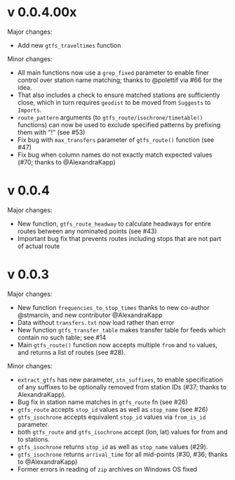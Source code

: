 # v 0.0.4.00x

Major changes:

- Add new `gtfs_traveltimes` function

Minor changes:

- All main functions now use a `grep_fixed` parameter to enable finer control
  over station name matching; thanks to @polettif via #66 for the idea.
- That also includes a check to ensure matched stations are sufficiently close,
  which in turn requires `geodist` to be moved from `Suggests` to `Imports`.
- `route_pattern` arguments (to `gtfs_route/isochrone/timetable()` functions)
  can now be used to exclude specified patterns by prefixing them with "!" (see
  #53)
- Fix bug with `max_transfers` parameter of `gtfs_route()` function (see #47)
- Fix bug when column names do not exactly match expected values (#70; thanks
  to @AlexandraKapp)

# v 0.0.4

Major changes:

- New function, `gtfs_route_headway` to calculate headways for entire routes
  between any nominated points (see #43)
- Important bug fix that prevents routes including stops that are not part of
  actual route


# v 0.0.3

Major changes:

- New function `frequencies_to_stop_times` thanks to new co-author @stmarcin,
  and new contributor @AlexandraKapp
- Data without `transfers.txt` now load rather than error
- New function `gtfs_transfer_table` makes transfer table for feeds which
  contain no such table; see #14
- Main `gtfs_route()` function now accepts multiple `from` and `to` values, and
  returns a list of routes (see #28).

Minor changes:

- `extract_gtfs` has new parameter, `stn_suffixes`, to enable specification of
  any suffixes to be optionally removed from station IDs (#37; thanks to
  AlexandraKapp).
- Bug fix in station name matches in `gtfs_route` fn (see #26)
- `gtfs_route` accepts `stop_id` values as well as `stop_name` (see #26)
- `gtfs_isochrone` accepts equivalent `stop_id` values via `from_is_id` parameter.
- both `gtfs_route` and `gtfs_isochrone` accept (lon, lat) values for from and
  to stations.
- `gtfs_isochrone` returns `stop_id` as well as `stop_name` values (#29).
- `gtfs_isochrone` returns `arrival_time` for all mid-points (#30, #36; thanks to @AlexandraKapp)
- Former errors in reading of `zip` archives on Windows OS fixed
